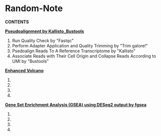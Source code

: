 # Random-Note

**CONTENTS**

**[Pseudoalignment by Kallisto_Bustools](https://github.com/HKRBYS/Random-Note/blob/main/Kallisto_Bustools%20%40%20terminal)**

  1. Run Quality Check by "Fastqc"
  2. Perform Adapter Application and Quality Trimming by "Trim galore!"
  3. Psedoalign Reads To A Reference Transcriptome by "Kallisto"
  4. Associate Reads with Their Cell Origin and Collapse Reads According to UMI by "Bustools"


**[Enhanced Volcano](https://github.com/HKRBYS/Random-Note/blob/main/VolcanoPlot_by_EnhancedVolcano)**

  1. 
  2. 
  3. 
  4. 


**[Gene Set Enrichment Analysis (GSEA) using DESeq2 output by fgsea](https://github.com/HKRBYS/Random-Note/blob/main/)**

  1. 
  2. 
  3. 
  4. 





